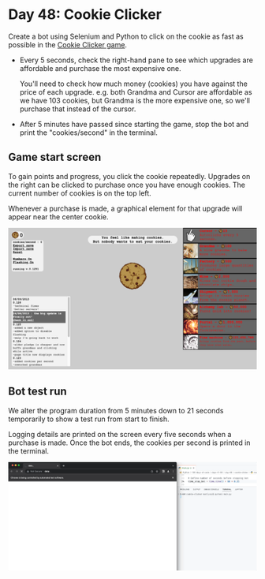 # Day 48: Cookie Clicker

Create a bot using Selenium and Python to click on the cookie as fast as possible in the [Cookie Clicker game](http://orteil.dashnet.org/experiments/cookie/).

- Every 5 seconds, check the right-hand pane to see which upgrades are affordable and purchase the most expensive one. 

    You'll need to check how much money (cookies) you have against the price of each upgrade. e.g. both Grandma and Cursor are affordable as we have 103 cookies, but Grandma is the more expensive one, so we'll purchase that instead of the cursor.

- After 5 minutes have passed since starting the game, stop the bot and print the "cookies/second" in the terminal.

## Game start screen

To gain points and progress, you click the cookie repeatedly. Upgrades on the right can be clicked to purchase once you have enough cookies. The current number of cookies is on the top left.

Whenever a purchase is made, a graphical element for that upgrade will appear near the center cookie.

<img src="game_start.png" width=600>

## Bot test run

We alter the program duration from 5 minutes down to 21 seconds temporarily to show a test run from start to finish.

Logging details are printed on the screen every five seconds when a purchase is made. Once the bot ends, the cookies per second is printed in the terminal.

<img src="output.gif" width=900>

